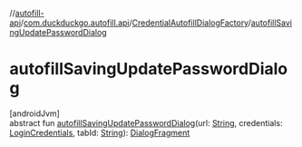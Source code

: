 //[autofill-api](../../../index.md)/[com.duckduckgo.autofill.api](../index.md)/[CredentialAutofillDialogFactory](index.md)/[autofillSavingUpdatePasswordDialog](autofill-saving-update-password-dialog.md)

# autofillSavingUpdatePasswordDialog

[androidJvm]\
abstract fun [autofillSavingUpdatePasswordDialog](autofill-saving-update-password-dialog.md)(url: [String](https://kotlinlang.org/api/latest/jvm/stdlib/kotlin/-string/index.html), credentials: [LoginCredentials](../../com.duckduckgo.autofill.api.domain.app/-login-credentials/index.md), tabId: [String](https://kotlinlang.org/api/latest/jvm/stdlib/kotlin/-string/index.html)): [DialogFragment](https://developer.android.com/reference/kotlin/androidx/fragment/app/DialogFragment.html)
